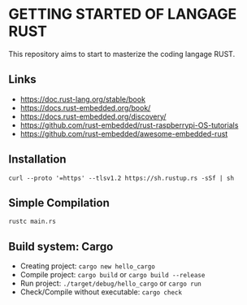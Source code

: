 # GETTING STARTED OF LANGAGE RUST

This repository aims to start to masterize the coding langage RUST.

## Links
- https://doc.rust-lang.org/stable/book
- https://docs.rust-embedded.org/book/
- https://docs.rust-embedded.org/discovery/
- https://github.com/rust-embedded/rust-raspberrypi-OS-tutorials
- https://github.com/rust-embedded/awesome-embedded-rust

## Installation
`curl --proto '=https' --tlsv1.2 https://sh.rustup.rs -sSf | sh`

## Simple Compilation
`rustc main.rs`

## Build system: Cargo

- Creating project: `cargo new hello_cargo`
- Compile project: `cargo build` or `cargo build --release`
- Run project: `./target/debug/hello_cargo` or `cargo run`
- Check/Compile without executable: `cargo check`
